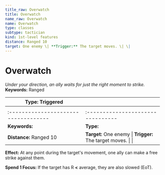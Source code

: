```yaml
---
title_raw: Overwatch
title: Overwatch
name_raw: Overwatch
name: Overwatch
type: classes
subtype: tactician
kind: 1st-level features
distance: Ranged 10
target: One enemy \| **Trigger:** The target moves. \| \|
---
```


# Overwatch

*Under your direction, an ally waits for just the right moment to strike.* **Keywords:** Ranged

| **Type:** Triggered                  |                                                               |
| ------------------------------------ | ------------------------------------------------------------- |
|                                      |                                                               |
| :----------------------------------- | :--------------------------------                             |
| **Keywords:**                        | **Type:**                                                     |
| **Distance:** Ranged 10              | **Target:** One enemy \| **Trigger:** The target moves. \| \| |

**Effect:** At any point during the target's movement, one ally can make a free strike against them.

**Spend 1 Focus:** If the target has R **\<** average, they are also slowed (EoT).
